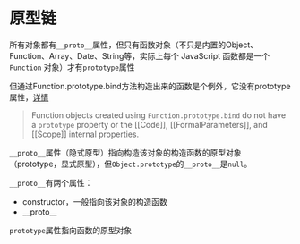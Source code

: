 # 原型链

所有对象都有`__proto__`属性，但只有函数对象（不只是内置的Object、Function、Array、Date、String等，实际上每个 JavaScript 函数都是一个 `Function` 对象）才有`prototype`属性

但通过Function.prototype.bind方法构造出来的函数是个例外，它没有prototype属性，[详情](http://www.ecma-international.org/ecma-262/5.1/#sec-15.3.4.5)

> Function objects created using `Function.prototype.bind` do not have a `prototype` property or the [[Code]], [[FormalParameters]], and [[Scope]] internal properties.



`__proto__`属性（隐式原型）指向构造该对象的构造函数的原型对象（prototype，显式原型），但`Object.prototype`的`__proto__`是`null`。

`__proto__`有两个属性：

+ constructor，一般指向该对象的构造函数
+ \_\_proto\_\_



`prototype`属性指向函数的原型对象

